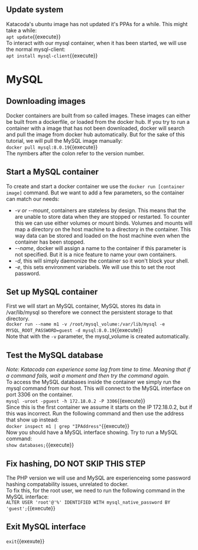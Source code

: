 ## Update system
Katacoda's ubuntu image has not updated it's PPAs for a while. This might take a while:  
`apt update`{{execute}}  
To interact with our mysql container, when it has been started, we will use the normal mysql-client:  
`apt install mysql-client`{{execute}}  

# MySQL

## Downloading images
Docker containers are built from so called images. These images can either be built from a dockerfile, or loaded from the docker hub. If you try to run a container with a image that has not been downloaded, docker will search and pull the image from docker hub automatically. But for the sake of this tutorial, we will pull the MySQL image manually:     
`docker pull mysql:8.0.19`{{execute}}  
The nymbers after the colon refer to the version number. 

## Start a MySQL container
To create and start a docker container we use the `docker run [container image]` command. But we want to add a few parameters, so the container can match our needs:  
* *-v or --mount*, containers are stateless by design. This means that the are unable to store data when they are stopped or restarted. To counter this we can use either volumes or mount binds. Volumes and mounts will map a directory on the host machine to a directory in the container. This way data can be stored and loaded on the host machine even when the container has been stopped.  
* *--name*, docker will assign a name to the container if this parameter is not specified. But it is a nice feature to name your own containers.
* *-d*, this will simply daemonize the container so it won't block your shell.  
* *-e*, this sets environment variabels. We will use this to set the root password.

## Set up MySQL container
First we will start an MySQL container, MySQL stores its data in /var/lib/mysql so therefore we connect the persistent storage to that directory.  
`docker run --name m1 -v /root/mysql_volume:/var/lib/mysql -e MYSQL_ROOT_PASSWORD=guest -d mysql:8.0.19`{{execute}}  
Note that with the `-v` parameter, the mysql_volume is created automatically.  

## Test the MySQL database
*Note: Katacoda can experience some lag from time to time. Meaning that if a command fails, wait a moment and then try the command again.*   
To access the MySQL databases inside the container we simply run the mysql command from our host. This will connect to the MySQL interface on port 3306 on the container.  
`mysql -uroot -pguest -h 172.18.0.2 -P 3306`{{execute}}  
Since this is the first container we assume it starts on the IP 172.18.0.2, but if this was incorrect. Run the following command and then use the address that show up instead:  
`docker inspect m1 | grep "IPAddress"`{{execute}}  
Now you should have a MySQL interface showing. Try to run a MySQL command:  
`show databases;`{{execute}}  
## Fix hashing, DO NOT SKIP THIS STEP
The PHP version we will use and MySQL are experienceing some password hashing compatability issues, unrelated to docker.  
To fix this, for the root user, we need to run the following command in the MySQL interface:  
`ALTER USER 'root'@'%' IDENTIFIED WITH mysql_native_password BY 'guest';`{{execute}}  
## Exit MySQL interface
`exit`{{exexute}}
